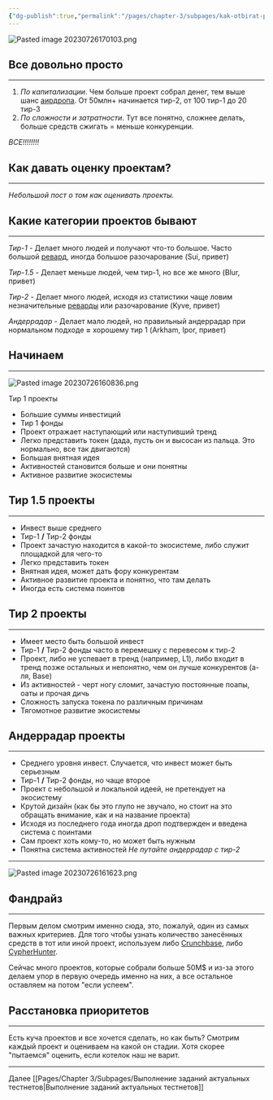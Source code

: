 ```yaml
---
{"dg-publish":true,"permalink":"/pages/chapter-3/subpages/kak-otbirat-proekty/"}
---
```



![Pasted image 20230726170103.png]()

## Все довольно просто
---
  
1. _По капитализации_. Чем больше проект собрал денег, тем выше шанс [аирдропа](https://hackmd.io/9UBuWtq7Sb6uqQO8gcJqpA). От 50млн+ начинается тир-2, от 100 тир-1 до 20 тир-3
2. _По сложности и затратности_. Тут все понятно, сложнее делать, больше средств сжигать = меньше конкуренции.

_ВСЕ!!!!!!!!_

## Как давать оценку проектам?
---

_Небольшой пост о том как оценивать проекты._

## Какие категории проектов бывают
---

_Тир-1_ - Делает много людей и получают что-то большое. Часто большой [ревард](https://hackmd.io/IxGDNcFtRiOMgHn_Dt9Q-w), иногда большое разочарование (Sui, привет)

_Тир-1.5_ - Делает меньше людей, чем тир-1, но все же много (Blur, привет)

_Тир-2_ - Делает много людей, исходя из статистики чаще ловим незначительные [реварды](https://hackmd.io/IxGDNcFtRiOMgHn_Dt9Q-w) или разочарование (Kyve, привет)

_Андеррадар_ - Делает мало людей, но правильный андеррадар при нормальном подходе **\=** хорошему тир 1 (Arkham, Ipor, привет)

## Начинаем
---

![Pasted image 20230726160836.png]()

Тир 1 проекты

* Большие суммы инвестиций
* Тир 1 фонды
* Проект отражает наступающий или наступивший тренд
* Легко представить токен (дада, пусть он и высосан из пальца. Это нормально, все так двигаются)
* Большая внятная идея
* Активностей становится больше и они понятны
* Активное развитие экосистемы

## Тир 1.5 проекты
---

* Инвест выше среднего
* Тир-1 **/** Тир-2 фонды
* Проект зачастую находится в какой-то экосистеме, либо служит площадкой для чего-то
* Легко представить токен
* Внятная идея, может дать фору конкурентам
* Активное развитие проекта и понятно, что там делать
* Иногда есть система поинтов

## Тир 2 проекты
---

* Имеет место быть большой инвест
* Тир-1 **/** Тир-2 фонды часто в перемешку с перевесом к тир-2
* Проект, либо не успевает в тренд (например, L1), либо входит в тренд позже остальных и непонятно, чем он лучше конкурентов (а-ля, Base)
* Из активностей - черт ногу сломит, зачастую постоянные поапы, оаты и прочая дичь
* Сложность запуска токена по различным причинам
* Тягомотное развитие экосистемы

## Андеррадар проекты
---

* Среднего уровня инвест. Случается, что инвест может быть серьезным
* Тир-1 **/** Тир-2 фонды, но чаще второе
* Проект с небольшой и локальной идеей, не претендует на экосистему
* Крутой дизайн (как бы это глупо не звучало, но стоит на это обращать внимание, как и на название проекта)
* Исходя из последнего года иногда дроп подтвержден и введена система с поинтами
* Сам проект хоть кому-то, но может быть нужным
* Понятна система активностей
_Не путайте андеррадар с тир-2_

---

![Pasted image 20230726161623.png]()

## Фандрайз
---

Первым делом смотрим именно сюда, это, пожалуй, один из самых важных критериев. Для того чтобы узнать количество занесённых средств в тот или иной проект, используем либо [Crunchbase](https://www.crunchbase.com/), либо [CypherHunter](https://www.cypherhunter.com/en/).

Сейчас много проектов, которые собрали больше 50M$ и из-за этого делаем упор в первую очередь именно на них, а все остальное оставляем на потом "если успеем".

## Расстановка приоритетов
---

Есть куча проектов и все хочется сделать, но как быть? Смотрим каждый проект и оцениваем на какой он стадии. Хотя скорее "пытаемся" оценить, если котелок наш не варит.

---

Далее [[Pages/Chapter 3/Subpages/Выполнение заданий актуальных тестнетов\|Выполнение заданий актуальных тестнетов]]